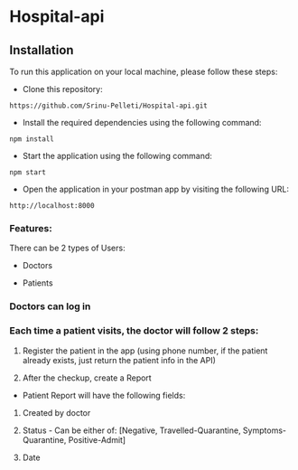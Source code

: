 # Hospital-api
## Installation

To run this application on your local machine, please follow these steps:

* Clone this repository:
```
https://github.com/Srinu-Pelleti/Hospital-api.git
```

* Install the required dependencies using the following command:
```
npm install
```

* Start the application using the following command: 
```
npm start
```

* Open the application in your postman app by visiting the following URL: 
```
http://localhost:8000
```

### Features:

There can be 2 types of Users:

* Doctors

* Patients

### Doctors can log in
### Each time a patient visits, the doctor will follow 2 steps:
 
1. Register the patient in the app (using phone number, if the patient already exists, just
return the patient info in the API)

2. After the checkup, create a Report
* Patient Report will have the following fields:

1. Created by doctor

2. Status - Can be either of: [Negative, Travelled-Quarantine, Symptoms-Quarantine,
Positive-Admit]

3. Date

